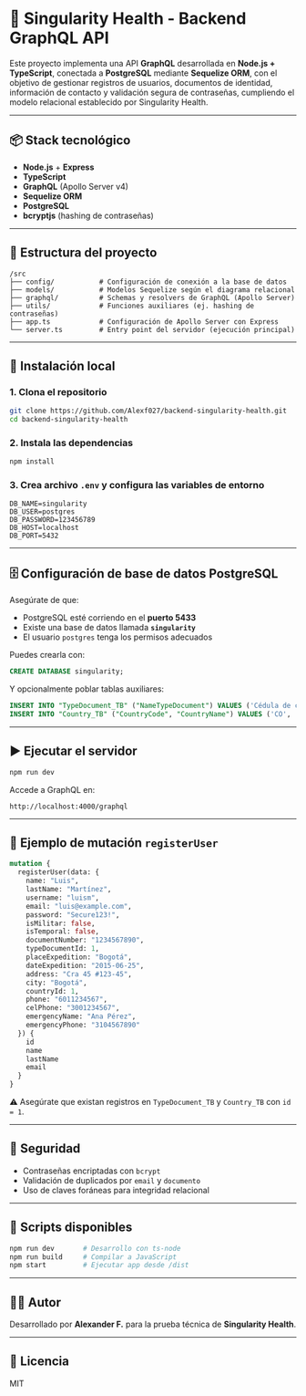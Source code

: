 # 🚀 Singularity Health - Backend GraphQL API

Este proyecto implementa una API **GraphQL** desarrollada en **Node.js + TypeScript**, conectada a **PostgreSQL** mediante **Sequelize ORM**, con el objetivo de gestionar registros de usuarios, documentos de identidad, información de contacto y validación segura de contraseñas, cumpliendo el modelo relacional establecido por Singularity Health.

---

## 📦 Stack tecnológico

- **Node.js** + **Express**
- **TypeScript**
- **GraphQL** (Apollo Server v4)
- **Sequelize ORM**
- **PostgreSQL**
- **bcryptjs** (hashing de contraseñas)

---

## 📁 Estructura del proyecto

```plaintext
/src
├── config/           # Configuración de conexión a la base de datos
├── models/           # Modelos Sequelize según el diagrama relacional
├── graphql/          # Schemas y resolvers de GraphQL (Apollo Server)
├── utils/            # Funciones auxiliares (ej. hashing de contraseñas)
├── app.ts            # Configuración de Apollo Server con Express
└── server.ts         # Entry point del servidor (ejecución principal)
```

---

## 🔧 Instalación local

### 1. Clona el repositorio

```bash
git clone https://github.com/Alexf027/backend-singularity-health.git
cd backend-singularity-health
```

### 2. Instala las dependencias

```bash
npm install
```

### 3. Crea archivo `.env` y configura las variables de entorno

```env
DB_NAME=singularity
DB_USER=postgres
DB_PASSWORD=123456789
DB_HOST=localhost
DB_PORT=5432
```

---

## 🗄️ Configuración de base de datos PostgreSQL

Asegúrate de que:

- PostgreSQL esté corriendo en el **puerto 5433**
- Existe una base de datos llamada **`singularity`**
- El usuario `postgres` tenga los permisos adecuados

Puedes crearla con:

```sql
CREATE DATABASE singularity;
```

Y opcionalmente poblar tablas auxiliares:

```sql
INSERT INTO "TypeDocument_TB" ("NameTypeDocument") VALUES ('Cédula de ciudadanía');
INSERT INTO "Country_TB" ("CountryCode", "CountryName") VALUES ('CO', 'Colombia');
```

---

## ▶️ Ejecutar el servidor

```bash
npm run dev
```

Accede a GraphQL en:

```
http://localhost:4000/graphql
```

---

## 🧪 Ejemplo de mutación `registerUser`

```graphql
mutation {
  registerUser(data: {
    name: "Luis",
    lastName: "Martínez",
    username: "luism",
    email: "luis@example.com",
    password: "Secure123!",
    isMilitar: false,
    isTemporal: false,
    documentNumber: "1234567890",
    typeDocumentId: 1,
    placeExpedition: "Bogotá",
    dateExpedition: "2015-06-25",
    address: "Cra 45 #123-45",
    city: "Bogotá",
    countryId: 1,
    phone: "6011234567",
    celPhone: "3001234567",
    emergencyName: "Ana Pérez",
    emergencyPhone: "3104567890"
  }) {
    id
    name
    lastName
    email
  }
}
```

⚠️ Asegúrate que existan registros en `TypeDocument_TB` y `Country_TB` con `id = 1`.

---

## 🔐 Seguridad

- Contraseñas encriptadas con `bcrypt`
- Validación de duplicados por `email` y `documento`
- Uso de claves foráneas para integridad relacional

---

## 📌 Scripts disponibles

```bash
npm run dev       # Desarrollo con ts-node
npm run build     # Compilar a JavaScript
npm start         # Ejecutar app desde /dist
```

---

## 👨‍💻 Autor

Desarrollado por **Alexander F.** para la prueba técnica de **Singularity Health**.

---

## 📄 Licencia

MIT
